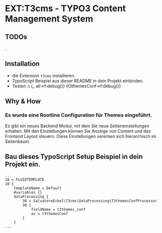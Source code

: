 # EXT:T3cms - TYPO3 Content Management System

## TODOs

.

## Installation

* die Extension ```t3cms``` installieren.
* TypoScript Beispiel aus dieser README in dein Projekt einbinden.
* Testen :) {_ all->f:debug()} {t3themesConf->f:debug()}

## Why & How

### Es wurde eine Rootline Configuration für Themes eingeführt.

Es gibt ein neues Backend Modul, mit dem Sie neue Seiteneinstellungen erhalten. Mit den Einstellungen können Sie Anzeige von Content und das Frontend Layout steuern. Diese Einstellungen vererben sich hierarchisch im Seitenbaum.

## Bau dieses TypoScript Setup Beispiel in dein Projekt ein.

	...
	10 = FLUIDTEMPLATE
	10 {
	    templateName = Default
        #variables {}
        dataProcessing {
            30 = SalvatoreEckel\T3cms\DataProcessing\T3themesConfProcessor
            30 {
                fieldName = t3themes_conf
                as = t3themesConf
            }
        }
    ...
